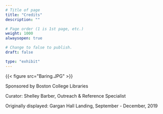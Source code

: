 ```yaml
---
# Title of page
title: "Credits"
description: ""

# Page order (1 is 1st page, etc.)
weight: 1000
alwaysopen: true

# Change to false to publish.
draft: false

type: "exhibit"
---
```


{{< figure src="Baring.JPG" >}}

Sponsored by Boston College Libraries

Curator: Shelley Barber, Outreach & Reference Specialist

Originally displayed: Gargan Hall Landing, September - December, 2019